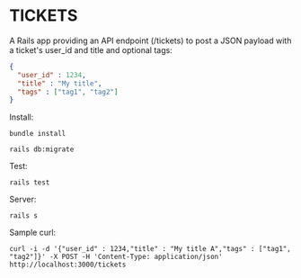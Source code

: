 # TICKETS

A Rails app providing an API endpoint (/tickets) to post a JSON payload with a ticket's user_id and title and optional tags: 

```json
{
  "user_id" : 1234,
  "title" : "My title",
  "tags" : ["tag1", "tag2"]
}
```

Install:

`bundle install`

`rails db:migrate`

Test:

`rails test`

Server:

`rails s`

Sample curl:

`curl -i -d '{"user_id" : 1234,"title" : "My title A","tags" : ["tag1", "tag2"]}' -X POST -H 'Content-Type: application/json' http://localhost:3000/tickets`
